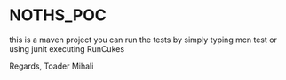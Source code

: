 NOTHS_POC
=====================

this is a maven project
you can run the tests by simply typing mcn test
or using junit executing RunCukes

Regards,
Toader Mihali

